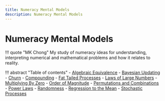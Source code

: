 ```yaml
---
title: Numeracy Mental Models
description: Numeracy Mental Models
---
```


# Numeracy Mental Models

!!! quote "MK Chong"
    My study of numeracy ideas for understanding, interpreting numerical and mathematical problems and how it relates to reality.

!!! abstract "Table of contents"
    - [Algebraic Equivalence](algebraicEquivalence.md)
    - [Bayesian Updating](bayesianUpdating.md)
    - [Churn](churn.md)
    - [Compounding](compounding.md)
    - [Fat Tailed Processes](fatTailedProcesses.md)
    - [Laws of Large Numbers](lawOfLargeNumbers.md)
    - [Multiplying By Zero](multiplyingByZero.md)
    - [Order of Magnitude](orderOfMagnitude.md)
    - [Permutations and Combinations](permutationsAndCombinations.md)
    - [Power Laws](powerLaws.md)
    - [Randomness](randomness.md)
    - [Regression to the Mean](regressionToTheMean.md)
    - [Stochastic Processes](stochasticProcesses.md)



